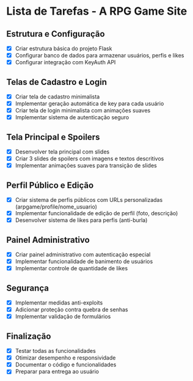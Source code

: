 # Lista de Tarefas - A RPG Game Site

## Estrutura e Configuração
- [x] Criar estrutura básica do projeto Flask
- [x] Configurar banco de dados para armazenar usuários, perfis e likes
- [x] Configurar integração com KeyAuth API

## Telas de Cadastro e Login
- [x] Criar tela de cadastro minimalista
- [x] Implementar geração automática de key para cada usuário
- [x] Criar tela de login minimalista com animações suaves
- [x] Implementar sistema de autenticação seguro

## Tela Principal e Spoilers
- [x] Desenvolver tela principal com slides
- [x] Criar 3 slides de spoilers com imagens e textos descritivos
- [x] Implementar animações suaves para transição de slides

## Perfil Público e Edição
- [x] Criar sistema de perfis públicos com URLs personalizadas (arpgame/profile/nome_usuario)
- [x] Implementar funcionalidade de edição de perfil (foto, descrição)
- [x] Desenvolver sistema de likes para perfis (anti-burla)

## Painel Administrativo
- [x] Criar painel administrativo com autenticação especial
- [x] Implementar funcionalidade de banimento de usuários
- [x] Implementar controle de quantidade de likes

## Segurança
- [x] Implementar medidas anti-exploits
- [x] Adicionar proteção contra quebra de senhas
- [x] Implementar validação de formulários

## Finalização
- [x] Testar todas as funcionalidades
- [x] Otimizar desempenho e responsividade
- [x] Documentar o código e funcionalidades
- [x] Preparar para entrega ao usuário
